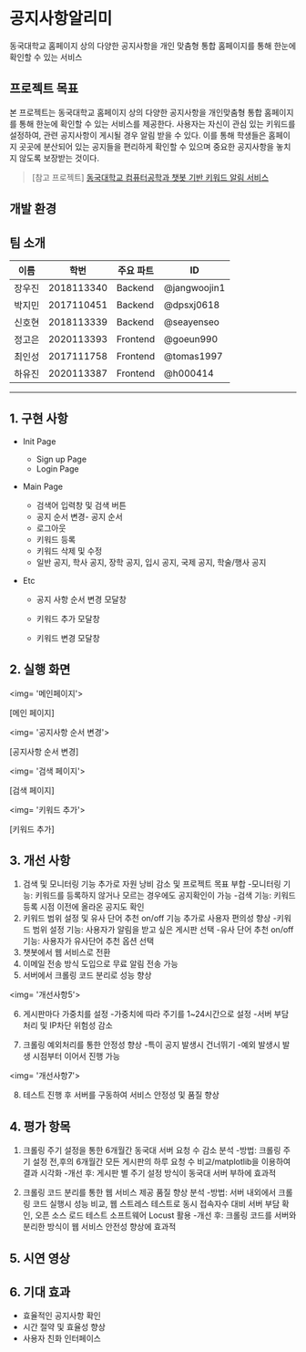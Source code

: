 # 공지사항알리미 
동국대학교 홈페이지 상의 다양한 공지사항을 개인 맞춤형 통합 홈페이지를 통해 한눈에 확인할 수 있는 서비스


## 프로젝트 목표

 본 프로젝트는 동국대학교 홈페이지 상의 다양한 공지사항을 개인맞춤형 통합 홈페이지를 통해 한눈에 확인할 수 있는 서비스를 제공한다. 사용자는 자신이 관심 있는 키워드를 설정하여, 관련 공지사항이 게시될 경우 알림 받을 수 있다. 이를 통해 학생들은 홈페이지 곳곳에 분산되어 있는 공지들을 편리하게 확인할 수 있으며 중요한 공지사항을 놓치지 않도록 보장받는 것이다.

 > [참고 프로젝트] [동국대학교 컴퓨터공학과 챗봇 기반 키워드 알림 서비스](https://github.com/CSID-DGU/2021-2-OSSP1-NotifyService-1)



## 개발 환경



## 팀 소개

| 이름   | 학번 | 주요 파트 | ID   |
| ------ | ---- | --------- | ---- |
| 장우진 |2018113340|Backend|@jangwoojin1|
| 박지민 |2017110451|Backend|@dpsxj0618|
| 신호현 |2018113339|Backend|@seayenseo|
| 정고은 |2020113393|Frontend|@goeun990|
| 최인성 |2017111758|Frontend|@tomas1997|
| 하유진 |2020113387|Frontend|@h000414|



---

## 1. 구현 사항

- Init Page
  - Sign up Page
  - Login Page



- Main Page
  - 검색어 입력창 및 검색 버튼
  - 공지 순서 변경- 공지 순서
  - 로그아웃
  - 키워드 등록
  - 키워드 삭제 및 수정
  - 일반 공지, 학사 공지, 장학 공지, 입시 공지, 국제 공지, 학술/행사 공지



- Etc

  - 공지 사항 순서 변경 모달창

  - 키워드 추가 모달창

  - 키워드 변경 모달창

    

## 2. 실행 화면

<img= '메인페이지'>

[메인 페이지]

<img= '공지사항 순서 변경'>

[공지사항 순서 변경]

<img= '검색 페이지'>

[검색 페이지]

<img= '키워드 추가'>

[키워드 추가]



## 3. 개선 사항

1. 검색 및 모니터링 기능 추가로 자원 낭비 감소 및 프로젝트 목표 부합
 -모니터링 기능: 키워드를 등록하지 않거나 모르는 경우에도 공지확인이 가능
 -검색 기능: 키워드 등록 시점 이전에 올라온 공지도 확인
2. 키워드 범위 설정 및 유사 단어 추천 on/off 기능 추가로 사용자 편의성 향상
 -키워드 범위 설정 기능: 사용자가 알림을 받고 싶은 게시판 선택
 -유사 단어 추천 on/off 기능: 사용자가 유사단어 추천 옵션 선택
3. 챗봇에서 웹 서비스로 전환
4. 이메일 전송 방식 도입으로 무료 알림 전송 가능
5. 서버에서 크롤링 코드 분리로 성능 향상

<img= '개선사항5'>

6. 게시판마다 가중치를 설정
 -가중치에 따라 주기를 1~24시간으로 설정
 -서버 부담 처리 및 IP차단 위험성 감소

7. 크롤링 예외처리를 통한 안정성 향상
 -특이 공지 발생시 건너뛰기
 -예외 발생시 발생 시점부터 이어서 진행 가능

<img= '개선사항7'>

8. 테스트 진행 후 서버를 구동하여 서비스 안정성 및 품질 향상



## 4. 평가 항목

1. 크롤링 주기 설정을 통한 6개월간 동국대 서버 요청 수 감소 분석
 -방법: 크롤링 주기 설정 전,후의 6개월간 모든 게시판의 하루 요청 수 비교/matplotlib을 이용하여 결과 시각화
 -개선 후: 게시판 별 주기 설정 방식이 동국대 서버 부하에 효과적

2. 크롤링 코드 분리를 통한 웹 서비스 제공 품질 향상 분석
 -방법: 서버 내외에서 크롤링 코드 실행시 성능 비교, 웹 스트레스 테스트로 동시 접속자수 대비 서버 부담 확인, 오픈 소스 로드 테스트 소프트웨어 Locust 활용
 -개선 후: 크롤링 코드를 서버와 분리한 방식이 웹 서비스 안전성 향상에 효과적


## 5. 시연 영상



## 6. 기대 효과

- 효율적인 공지사항 확인
- 시간 절약 및 효율성 향상
- 사용자 친화 인터페이스